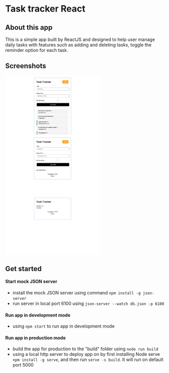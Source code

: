 # Task tracker React

## About this app
This is a simple app built by ReactJS and designed to help user manage daily tasks with features such as adding and deleting tasks, toggle the reminder option for each task.

## Screenshots
<img src="screenshots/ShowAddTask.png" width="300" alt="ShowAddTask"/> <img src="screenshots/NoTask.png" width="300" alt="NoTask"/> <img src="screenshots/AboutPage.png" width="300" alt="AboutPage"/>

## Get started
#### Start mock JSON server
- install the mock JSON server using command `npm install -g json-server`
- run server in local port 6100 using `json-server --watch db.json -p 6100`
#### Run app in development mode
- using `npm start` to run app in development mode
#### Run app in production mode
- build the app for production to the "build" folder using `node run build`
- using a local http server to deploy app on by first installing Node serve `npm install -g serve`,
and then run `serve -s build`. It will run on default port 5000
